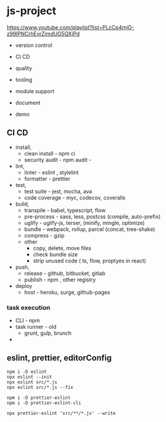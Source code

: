 # js-project

https://www.youtube.com/playlist?list=PLcCp4mjO-z99IPNCrhEyrZimdUG5QXjPd

- version control
- CI CD

- quality
- tooling
- module support
- document
- demo

## CI CD

- install,
  - clean install - npm ci
  - security audit - npm audit -
- lint,
  - linter - eslint , stylelint
  - formatter - prettier
- test,
  - test suite - jest, mocha, ava
  - code coverage - myc, codecov, coveralls
- build,
  - transpile - babel, typescript, flow
  - pre-process - sass, less, postcss (compile, auto-prefix)
  - uglify - uglify-js, terser, (minify, mingle, optimize)
  - bundle - webpack, rollup, parcel (concat, tree-shake)
  - compress - gzip
  - other
    - copy, delete, move files
    - check bundle size
    - strip unused code ( ts, flow, proptyes in react)
- push,
  - release - github, bitbucket, gitlab
  - publish - npm , other registry
- deploy
  - host - heroku, surge, github-pages

### task execution

- CLI - npm
- task runner - old
  - grunt, gulp, brunch
-

## eslint, prettier, editorConfig

```shell
npm i -D eslint
npx eslint --init
npx eslint src/*.js
npx eslint src/*.js --fix

npm i -D prettier-eslint
npm i -D prettier-eslint-cli

npx prettier-eslint 'src/**/*.js' --write

```
